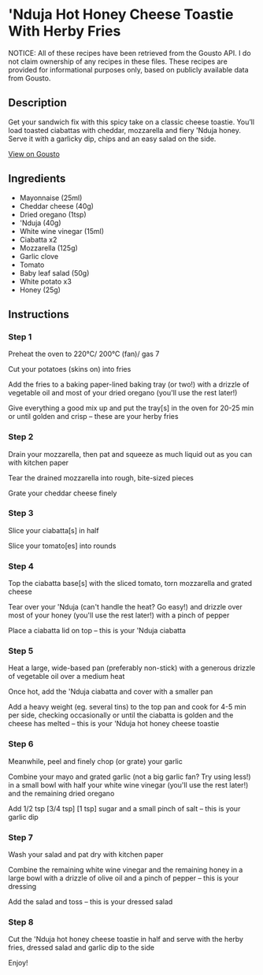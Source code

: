 # 'Nduja Hot Honey Cheese Toastie With Herby Fries

NOTICE: All of these recipes have been retrieved from the Gousto API. I do not claim ownership of any recipes in these files. These recipes are provided for informational purposes only, based on publicly available data from Gousto.

## Description

Get your sandwich fix with this spicy take on a classic cheese toastie. You’ll load toasted ciabattas with cheddar, mozzarella and fiery 'Nduja honey. Serve it with a garlicky dip, chips and an easy salad on the side.

[View on Gousto](https://www.gousto.co.uk/recipes/cookbook/nduja-hot-honey-cheese-toastie)

## Ingredients

- Mayonnaise (25ml)
- Cheddar cheese (40g)
- Dried oregano (1tsp)
-  'Nduja (40g)
- White wine vinegar (15ml)
- Ciabatta x2
- Mozzarella (125g)
- Garlic clove
- Tomato
- Baby leaf salad (50g)
- White potato x3
- Honey (25g)

## Instructions


### Step 1

Preheat the oven to 220°C/ 200°C (fan)/ gas 7

Cut your potatoes (skins on) into fries

Add the fries to a baking paper-lined baking tray (or two!) with a drizzle of vegetable oil and most of your dried oregano (you'll use the rest later!)

Give everything a good mix up and put the tray[s] in the oven for 20-25 min or until golden and crisp – these are your herby fries


### Step 2

Drain your mozzarella, then pat and squeeze as much liquid out as you can with kitchen paper

Tear the drained mozzarella into rough, bite-sized pieces

Grate your cheddar cheese finely


### Step 3

Slice your ciabatta[s] in half

Slice your tomato[es] into rounds


### Step 4

Top the ciabatta base[s] with the sliced tomato, torn mozzarella and grated cheese

Tear over your 'Nduja (can't handle the heat? Go easy!) and drizzle over most of your honey (you'll use the rest later!) with a pinch of pepper

Place a ciabatta lid on top – this is your 'Nduja ciabatta


### Step 5

Heat a large, wide-based pan (preferably non-stick) with a generous drizzle of vegetable oil over a medium heat

Once hot, add the 'Nduja ciabatta and cover with a smaller pan

Add a heavy weight (eg. several tins) to the top pan and cook for 4-5 min per side, checking occasionally or until the ciabatta is golden and the cheese has melted – this is your 'Nduja hot honey cheese toastie


### Step 6

Meanwhile, peel and finely chop (or grate) your garlic

Combine your mayo and grated garlic (not a big garlic fan? Try using less!) in a small bowl with half your white wine vinegar (you'll use the rest later!) and the remaining dried oregano

Add 1/2 tsp <span class="text-purple">[3/4 tsp]</span> <span class="text-danger">[1 tsp]</span> sugar and a small pinch of salt  – this is your garlic dip


### Step 7

Wash your salad and pat dry with kitchen paper

Combine the remaining white wine vinegar and the remaining honey in a large bowl with a drizzle of olive oil and a pinch of pepper – this is your dressing

Add the salad and toss – this is your dressed salad

### Step 8

Cut the 'Nduja hot honey cheese toastie in half and serve with the herby fries, dressed salad and garlic dip to the side

Enjoy!

